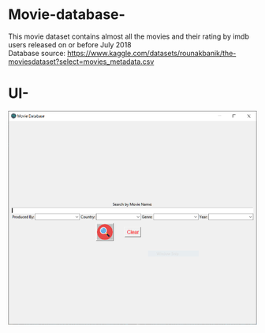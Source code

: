 # Movie-database-
   This movie dataset contains almost all the movies and their rating by imdb users released on or before July 2018  
   Database source: https://www.kaggle.com/datasets/rounakbanik/the-moviesdataset?select=movies_metadata.csv

# UI-
![Screenshot](UI_sample.PNG)
